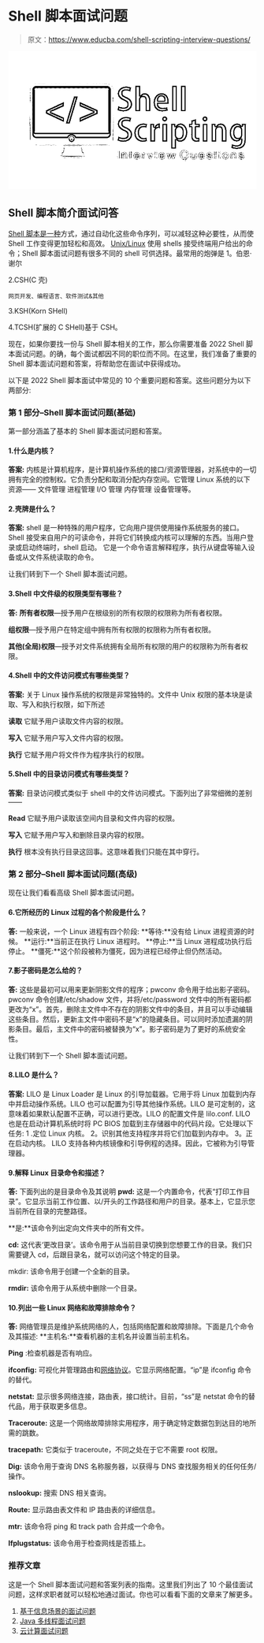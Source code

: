 # Shell 脚本面试问题

> 原文：<https://www.educba.com/shell-scripting-interview-questions/>

![Shell Scripting Interview Questions](img/8646e3f6533e8f78e1a9e26a96459c0c.png)



## Shell 脚本简介面试问答

[Shell 脚本是一种](https://www.educba.com/what-is-shell-scripting/)方式，通过自动化这些命令序列，可以减轻这种必要性，从而使 Shell 工作变得更加轻松和高效。 [Unix/Linux](https://www.educba.com/what-is-unix/) 使用 shells 接受终端用户给出的命令；Shell 脚本面试问题有很多不同的 shell 可供选择。最常用的炮弹是
1。伯恩·谢尔

2.CSH(C 壳)

<small>网页开发、编程语言、软件测试&其他</small>

3.KSH(Korn SHell)

4.TCSH(扩展的 C SHell)基于 CSH。

现在，如果你要找一份与 Shell 脚本相关的工作，那么你需要准备 2022 Shell 脚本面试问题。的确，每个面试都因不同的职位而不同。在这里，我们准备了重要的 Shell 脚本面试问题和答案，将帮助您在面试中获得成功。

以下是 2022 Shell 脚本面试中常见的 10 个重要问题和答案。这些问题分为以下两部分:

### 第 1 部分–Shell 脚本面试问题(基础)

第一部分涵盖了基本的 Shell 脚本面试问题和答案。

#### 1.什么是内核？

**答案:**
内核是计算机程序，是计算机操作系统的接口/资源管理器，对系统中的一切拥有完全的控制权。它负责分配和取消分配内存空间。它管理 Linux 系统的以下资源——
文件管理
进程管理
I/O 管理
内存管理
设备管理等。

#### 2.壳牌是什么？

**答案:**
shell 是一种特殊的用户程序，它向用户提供使用操作系统服务的接口。Shell 接受来自用户的可读命令，并将它们转换成内核可以理解的东西。当用户登录或启动终端时，shell 启动。
它是一个命令语言解释程序，执行从键盘等输入设备或从文件系统读取的命令。

让我们转到下一个 Shell 脚本面试问题。

#### 3.Shell 中文件级的权限类型有哪些？

**答:**
**所有者权限**—授予用户在根级别的所有权限的权限称为所有者权限。

**组权限**—授予用户在特定组中拥有所有权限的权限称为所有者权限。

**其他(全局)权限**—授予对文件系统拥有全局所有权限的用户的权限称为所有者权限。

#### 4.Shell 中的文件访问模式有哪些类型？

**答案:**
关于 Linux 操作系统的权限是非常独特的。文件中 Unix 权限的基本块是读取、写入和执行权限，如下所述

**读取**
它赋予用户读取文件内容的权限。

**写入**
它赋予用户写入文件内容的权限。

**执行**
它赋予用户将文件作为程序执行的权限。

#### 5.Shell 中的目录访问模式有哪些类型？

**答案:**
目录访问模式类似于 shell 中的文件访问模式。下面列出了非常细微的差别——

**Read**
它赋予用户读取该空间内目录和文件内容的权限。

**写入**
它赋予用户写入和删除目录内容的权限。

**执行**
根本没有执行目录这回事。这意味着我们只能在其中穿行。

### 第 2 部分–Shell 脚本面试问题(高级)

现在让我们看看高级 Shell 脚本面试问题。

#### 6.它所经历的 Linux 过程的各个阶段是什么？

**答:**
一般来说，一个 Linux 进程有四个阶段:
**等待:**没有给 Linux 进程资源的时候。
**运行:**当前正在执行 Linux 进程时。
**停止:**当 Linux 进程成功执行后停止。
**僵死:**这个阶段被称为僵死，因为进程已经停止但仍然活动。

#### 7.影子密码是怎么给的？

**答:**
这些是最初可以用来更新阴影文件的程序；pwconv 命令用于给出影子密码。pwconv 命令创建/etc/shadow 文件，并将/etc/password 文件中的所有密码都更改为“x”。首先，删除主文件中不存在的阴影文件中的条目，并且可以手动编辑这些条目。然后，更新主文件中密码不是“x”的隐藏条目。可以同时添加遗漏的阴影条目。最后，主文件中的密码被替换为“x”。影子密码是为了更好的系统安全性。

让我们转到下一个 Shell 脚本面试问题。

#### 8.LILO 是什么？

**答案:**
LILO 是 Linux Loader 是 Linux 的引导加载器。它用于将 Linux 加载到内存中并启动操作系统。LILO 也可以配置为引导其他操作系统。LILO 是可定制的，这意味着如果默认配置不正确，可以进行更改。LILO 的配置文件是 lilo.conf.
LILO 也是在启动计算机系统时将 PC BIOS 加载到主存储器中的代码片段。它处理以下任务:
1 .定位 Linux 内核。
2。识别其他支持程序并将它们加载到内存中。
3。正在启动内核。
LILO 支持各种内核镜像和引导例程的选择。因此，它被称为引导管理器。

#### 9.解释 Linux 目录命令和描述？

**答:**
下面列出的是目录命令及其说明
**pwd:** 这是一个内置命令，代表“打印工作目录”。它显示当前工作位置、以/开头的工作路径和用户的目录。基本上，它显示您当前所在目录的完整路径。

**是:**该命令列出定向文件夹中的所有文件。

**cd:** 这代表‘更改目录’。该命令用于从当前目录切换到您想要工作的目录。我们只需要键入 cd，后跟目录名，就可以访问这个特定的目录。

mkdir: 该命令用于创建一个全新的目录。

**rmdir:** 该命令用于从系统中删除一个目录。

#### 10.列出一些 Linux 网络和故障排除命令？

**答:**
网络管理员是维护系统网络的人，包括网络配置和故障排除。下面是几个命令及其描述:
**主机名:**查看机器的主机名并设置当前主机名。

**Ping** :检查机器是否有响应。

**ifconfig:** 可视化并管理路由和[网络协议](https://www.educba.com/what-is-networking-protocols/)。它显示网络配置。“ip”是 ifconfig 命令的替代。

**netstat:** 显示很多网络连接，路由表，接口统计。目前，“ss”是 netstat 命令的替代品，用于获取更多信息。

**Traceroute:** 这是一个网络故障排除实用程序，用于确定特定数据包到达目的地所需的跳数。

**tracepath:** 它类似于 traceroute，不同之处在于它不需要 root 权限。

**Dig:** 该命令用于查询 DNS 名称服务器，以获得与 DNS 查找服务相关的任何任务/操作。

**nslookup:** 搜索 DNS 相关查询。

**Route:** 显示路由表文件和 IP 路由表的详细信息。

**mtr:** 该命令将 ping 和 track path 合并成一个命令。

**Ifplugstatus:** 该命令用于检查网线是否插上。

### 推荐文章

这是一个 Shell 脚本面试问题和答案列表的指南。这里我们列出了 10 个最佳面试问题，这样求职者就可以轻松地通过面试。你也可以看看下面的文章来了解更多。

1.  [基于信息场景的面试问题](https://www.educba.com/informatica-scenario-based-interview-questions/)
2.  [Java 多线程面试问题](https://www.educba.com/java-multi-threading-interview-questions/)
3.  [云计算面试问题](https://www.educba.com/cloud-computing-interview-questions/)





